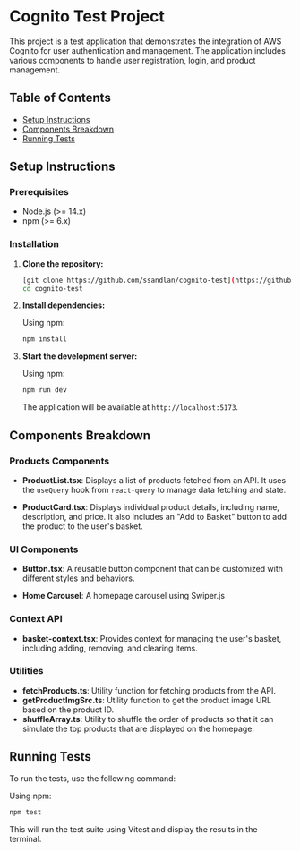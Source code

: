 # Cognito Test Project

This project is a test application that demonstrates the integration of AWS Cognito for user authentication and management. The application includes various components to handle user registration, login, and product management.

## Table of Contents

- [Setup Instructions](#setup-instructions)
- [Components Breakdown](#components-breakdown)
- [Running Tests](#running-tests)

## Setup Instructions

### Prerequisites

- Node.js (>= 14.x)
- npm (>= 6.x)

### Installation

1. **Clone the repository:**

    ```bash
    [git clone https://github.com/ssandlan/cognito-test](https://github.com/ssandlan/cognito-test.git)
    cd cognito-test
    ```

2. **Install dependencies:**

    Using npm:
    ```bash
    npm install
    ```

3. **Start the development server:**

    Using npm:
    ```bash
    npm run dev
    ```

    The application will be available at `http://localhost:5173`.

## Components Breakdown

### Products Components

- **ProductList.tsx**: Displays a list of products fetched from an API. It uses the `useQuery` hook from `react-query` to manage data fetching and state.

- **ProductCard.tsx**: Displays individual product details, including name, description, and price. It also includes an "Add to Basket" button to add the product to the user's basket.

### UI Components

- **Button.tsx**: A reusable button component that can be customized with different styles and behaviors.

- **Home Carousel**: A homepage carousel using Swiper.js

### Context API

- **basket-context.tsx**: Provides context for managing the user's basket, including adding, removing, and clearing items.


### Utilities

- **fetchProducts.ts**: Utility function for fetching products from the API.
- **getProductImgSrc.ts**: Utility function to get the product image URL based on the product ID.
- **shuffleArray.ts**: Utility to shuffle the order of products so that it can simulate the top products that are displayed on the homepage.

## Running Tests

To run the tests, use the following command:

Using npm:
```bash
npm test
```

This will run the test suite using Vitest and display the results in the terminal.
